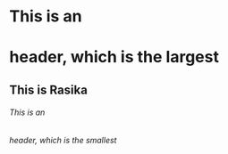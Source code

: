 # This is an <h1> header, which is the largest
## This is Rasika
###### This is an <h6> header, which is the smallest

